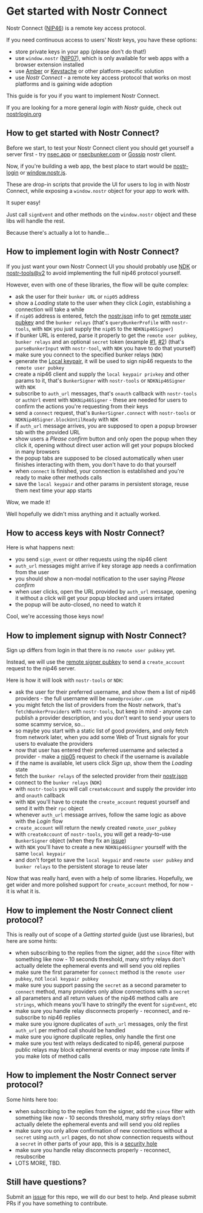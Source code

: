# Get started with Nostr Connect

Nostr Connect ([NIP46](https://github.com/nostr-protocol/nips/blob/master/46.md)) is a remote key access protocol. 

If you need continuous access to users' Nostr keys, you have these options:
- store private keys in your app (please don't do that!)
- use `window.nostr` ([NIP07](https://github.com/nostr-protocol/nips/blob/master/07.md)), which is only available for web apps with a browser extension installed
- use [Amber](https://github.com/greenart7c3/Amber) or [Keystache](https://github.com/Resolvr-io/Keystache) or other platform-specific solution
- use *Nostr Connect* - a remote key access protocol that works on most platforms and is gaining wide adoption

This guide is for you if you want to implement Nostr Connect.

If you are looking for a more general *login with Nostr* guide, check out [nostrlogin.org](https://nostrlogin.org)

## How to get started with Nostr Connect?

Before we start, to test your Nostr Connect client you should get yourself a server first - try [nsec.app](https://nsec.app) or [nsecbunker.com](https://nsecbunker.com) or [Gossip](https://github.com/mikedilger/gossip) nostr client.

Now, if you're building a web app, the best place to start would be [nostr-login](https://github.com/nostrband/nostr-login) or [window.nostr.js](https://github.com/fiatjaf/window.nostr.js). 

These are drop-in scripts that provide the UI for users to log in with Nostr Connect, while exposing a `window.nostr` object for your app to work with. 

It super easy!

Just call `signEvent` and other methods on the `window.nostr` object and these libs will handle the rest.

Because there's actually a lot to handle...

## How to implement login with Nostr Connect?

If you just want your own Nostr Connect UI you should probably use [NDK](https://github.com/nostr-dev-kit/ndk/blob/master/ndk/src/signers/nip46/index.ts) or [nostr-tools@v2](https://github.com/nbd-wtf/nostr-tools/blob/master/nip46.ts) to avoid implementing the full nip46 protocol yourself.

However, even with one of these libraries, the flow will be quite complex:
- ask the user for their `bunker URL` or `nip05` address
- show a *Loading* state to the user when they click *Login*, establishing a connection will take a while 
- if `nip05` address is entered, fetch the [nostr.json](https://github.com/nostr-protocol/nips/blob/master/46.md#nip-05-login-flow) info to get [remote user pubkey](https://github.com/nostr-protocol/nips/blob/master/46.md#terminology) and the `bunker relays` (that's `queryBunkerProfile` with `nostr-tools`, with `NDK` you just supply the `nip05` to the `NDKNip46Signer`)
- if bunker URL is entered, parse it properly to get the `remote user pubkey`, `bunker relays` and an optional `secret` token (example [#1](https://github.com/nbd-wtf/nostr-tools/blob/c12ddd3c538073ae8e43cf1199a750c0abb90531/nip46.ts#L31), [#2](https://github.com/verbiricha/habla.news/blob/54eb3c1edf28b41ac87086dc36b79ed241f8491e/src/components/nostr/Login.tsx#L146)) (that's `parseBunkerInput` with `nostr-tool`, with `NDK` you have to do that yourself)
- make sure you connect to the specified bunker relays (`NDK`)
- generate the [Local keypair](https://github.com/nostr-protocol/nips/blob/master/46.md#terminology), it will be used to sign nip46 requests to the `remote user pubkey`
- create a nip46 client and supply the `local keypair privkey` and other params to it, that's `BunkerSigner` with `nostr-tools` or `NDKNip46Signer` with `NDK` 
- subscribe to `auth_url` messages, that's `onauth` callback with `nostr-tools` or `authUrl` event with `NDKNip46Signer` - these are needed for users to confirm the actions you're requesting from their keys
- send a `connect` request, that's `BunkerSigner.connect` with `nostr-tools` or `NDKNip46Signer.blockUntilReady` with `NDK`
- if `auth_url` message arrives, you are supposed to open a popup browser tab with the provided URL
- show users a *Please confirm* button and only open the popup when they click it, opening without direct user action will get your popups blocked in many browsers
- the popup tabs are supposed to be closed automatically when user finishes interacting with them, you don't have to do that yourself
- when `connect` is finished, your connection is established and you're ready to make other methods calls
- save the `local keypair` and other params in persistent storage, reuse them next time your app starts

Wow, we made it! 

Well hopefully we didn't miss anything and it actually worked.

## How to access keys with Nostr Connect?

Here is what happens next:
- you send `sign_event` or other requests using the nip46 client
- `auth_url` messages might arrive if key storage app needs a confirmation from the user
- you should show a non-modal notification to the user saying *Please confirm*
- when user clicks, open the URL provided by `auth_url` message, opening it without a click will get your popup blocked and users irritated
- the popup will be auto-closed, no need to watch it

Cool, we're accessing those keys now!

## How to implement signup with Nostr Connect?

Sign up differs from login in that there is no `remote user pubkey` yet.

Instead, we will use the [remote signer pubkey](https://github.com/nostr-protocol/nips/blob/master/46.md#terminology) to send a `create_account` request to the nip46 server. 

Here is how it will look with `nostr-tools` or `NDK`:
- ask the user for their preferred username, and show them a list of nip46 providers - the full username will be `name@provider.com`
- you might fetch the list of providers from the Nostr network, that's `fetchBunkerProviders` with `nostr-tools`, but keep in mind - anyone can publish a provider description, and you don't want to send your users to some scammy service, so...
- so maybe you start with a static list of good providers, and only fetch from network later, when you add some Web of Trust signals for your users to evaluate the providers
- now that user has entered their preferred username and selected a provider - make a [nip05](https://github.com/nostr-protocol/nips/blob/master/05.md) request to check if the username is available
- if the name is available, let users click *Sign up*, show them the *Loading* state
- fetch the `bunker relays` of the selected provider from their [nostr.json](https://github.com/nostr-protocol/nips/blob/master/46.md#nip-05-login-flow)
- connect to the `bunker relays` (`NDK`)
- with `nostr-tools` you will call `createAccount` and supply the provider into and `onauth` callback
- with `NDK` you'll have to create the `create_account` request yourself and send it with their `rpc` object
- whenever `auth_url` message arrives, follow the same logic as above with the *Login* flow
- `create_account` will return the newly created `remote_user_pubkey`
- with `createAccount` of `nostr-tools`, you will get a ready-to-use `BunkerSigner` object (when they fix an [issue](https://github.com/nbd-wtf/nostr-tools/issues/401))
- with `NDK` you'll have to create a new `NDKNip46Signer` yourself with the same `local keypair`
- and don't forget to save the `local keypair` and `remote user pubkey` and `bunker relays` to the persistent storage to reuse later

Now that was really hard, even with a help of some libraries. Hopefully, we get wider and more polished support for `create_account` method, for now - it is what it is.

## How to implement the Nostr Connect client protocol?

This is really out of scope of a *Getting started* guide (just use libraries), but here are some hints:
- when subscribing to the replies from the signer, add the `since` filter with something like now - 10 seconds threshold, many strfry relays don't actually delete the ephemeral events and will send you old replies
- make sure the first parameter for `connect` method is the `remote user pubkey`, not `local keypair pubkey`
- make sure you support passing the `secret` as a second parameter to `connect` method, many providers only allow connections with a `secret`
- all parameters and all return values of the nip46 method calls are `strings`, which means you'll have to stringify the event for `signEvent`, etc
- make sure you handle relay disconnects properly - reconnect, and re-subscribe to nip46 replies
- make sure you ignore duplicates of `auth_url` messages, only the first `auth_url` per method call should be handled
- make sure you ignore duplicate replies, only handle the first one
- make sure you test with relays dedicated to nip46, general purpose public relays may block ephemeral events or may impose rate limits if you make lots of method calls

## How to implement the Nostr Connect server protocol?

Some hints here too:
- when subscribing to the replies from the signer, add the `since` filter with something like now - 10 seconds threshold, many strfry relays don't actually delete the ephemeral events and will send you old replies
- make sure you only allow confirmation of new connections without a `secret` using `auth_url` pages, do not show connection requests without a `secret` in other parts of your app, this is a [security hole](https://njump.me/nevent1qvzqqqqqqypzpms35h0lgrqe542lg8ly9dy0qrnp3jgjy43z4cmmds4mv7mkcnjfqy88wumn8ghj7mn0wvhxcmmv9uq32amnwvaz7tmjv4kxz7fwv3sk6atn9e5k7tcqyzycl5rc2a37ld0032mxgn5uee9k6vzputnqmjeyzfg23mfqq3h7cdtdk9t)
- make sure you handle relay disconnects properly - reconnect, resubscribe
- LOTS MORE, TBD.

## Still have questions?

Submit an [issue](https://github.com/nostrband/nostrconnect.org/issues) for this repo, we will do our best to help. And please submit PRs if you have something to contribute.







